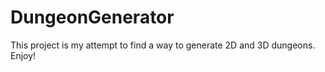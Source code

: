 # DungeonGenerator

This project is my attempt to find a way to generate 2D and 3D dungeons. Enjoy!
